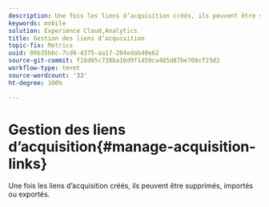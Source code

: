 ```yaml
---
description: Une fois les liens d’acquisition créés, ils peuvent être supprimés, importés ou exportés.
keywords: mobile
solution: Experience Cloud,Analytics
title: Gestion des liens d’acquisition
topic-fix: Metrics
uuid: 06b35bbc-7cd6-4375-aa17-204edab40e62
source-git-commit: f18d65c738ba16d9f1459ca485d87be708cf23d2
workflow-type: tm+mt
source-wordcount: '33'
ht-degree: 100%

---
```



# Gestion des liens d’acquisition{#manage-acquisition-links}

Une fois les liens d’acquisition créés, ils peuvent être supprimés, importés ou exportés.

